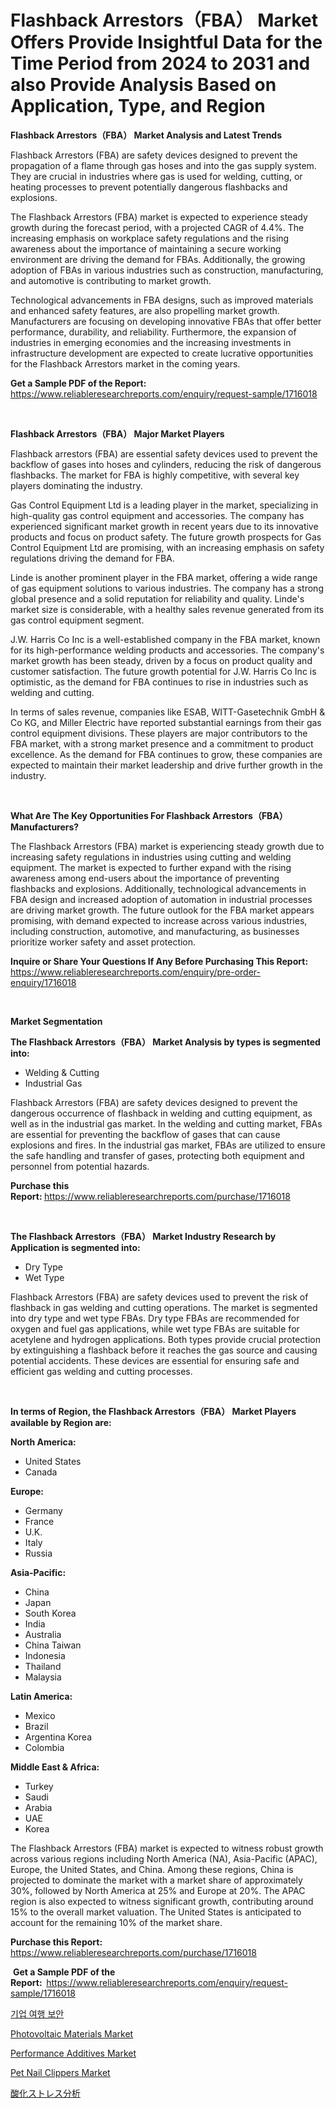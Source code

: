 <p><h1>Flashback Arrestors（FBA） Market Offers Provide Insightful Data for the Time Period from 2024 to 2031 and also Provide Analysis Based on Application, Type, and Region</h1></p><p><strong>Flashback Arrestors（FBA） Market Analysis and Latest Trends</strong></p>
<p><p>Flashback Arrestors (FBA) are safety devices designed to prevent the propagation of a flame through gas hoses and into the gas supply system. They are crucial in industries where gas is used for welding, cutting, or heating processes to prevent potentially dangerous flashbacks and explosions.</p><p>The Flashback Arrestors (FBA) market is expected to experience steady growth during the forecast period, with a projected CAGR of 4.4%. The increasing emphasis on workplace safety regulations and the rising awareness about the importance of maintaining a secure working environment are driving the demand for FBAs. Additionally, the growing adoption of FBAs in various industries such as construction, manufacturing, and automotive is contributing to market growth.</p><p>Technological advancements in FBA designs, such as improved materials and enhanced safety features, are also propelling market growth. Manufacturers are focusing on developing innovative FBAs that offer better performance, durability, and reliability. Furthermore, the expansion of industries in emerging economies and the increasing investments in infrastructure development are expected to create lucrative opportunities for the Flashback Arrestors market in the coming years.</p></p>
<p><strong>Get a Sample PDF of the Report:&nbsp;</strong> <a href="https://www.reliableresearchreports.com/enquiry/request-sample/1716018">https://www.reliableresearchreports.com/enquiry/request-sample/1716018</a></p>
<p>&nbsp;</p>
<p><strong>Flashback Arrestors（FBA） Major Market Players</strong></p>
<p><p>Flashback arrestors (FBA) are essential safety devices used to prevent the backflow of gases into hoses and cylinders, reducing the risk of dangerous flashbacks. The market for FBA is highly competitive, with several key players dominating the industry.</p><p>Gas Control Equipment Ltd is a leading player in the market, specializing in high-quality gas control equipment and accessories. The company has experienced significant market growth in recent years due to its innovative products and focus on product safety. The future growth prospects for Gas Control Equipment Ltd are promising, with an increasing emphasis on safety regulations driving the demand for FBA.</p><p>Linde is another prominent player in the FBA market, offering a wide range of gas equipment solutions to various industries. The company has a strong global presence and a solid reputation for reliability and quality. Linde's market size is considerable, with a healthy sales revenue generated from its gas control equipment segment.</p><p>J.W. Harris Co Inc is a well-established company in the FBA market, known for its high-performance welding products and accessories. The company's market growth has been steady, driven by a focus on product quality and customer satisfaction. The future growth potential for J.W. Harris Co Inc is optimistic, as the demand for FBA continues to rise in industries such as welding and cutting.</p><p>In terms of sales revenue, companies like ESAB, WITT-Gasetechnik GmbH & Co KG, and Miller Electric have reported substantial earnings from their gas control equipment divisions. These players are major contributors to the FBA market, with a strong market presence and a commitment to product excellence. As the demand for FBA continues to grow, these companies are expected to maintain their market leadership and drive further growth in the industry.</p></p>
<p>&nbsp;</p>
<p><strong>What Are The Key Opportunities For Flashback Arrestors（FBA） Manufacturers?</strong></p>
<p><p>The Flashback Arrestors (FBA) market is experiencing steady growth due to increasing safety regulations in industries using cutting and welding equipment. The market is expected to further expand with the rising awareness among end-users about the importance of preventing flashbacks and explosions. Additionally, technological advancements in FBA design and increased adoption of automation in industrial processes are driving market growth. The future outlook for the FBA market appears promising, with demand expected to increase across various industries, including construction, automotive, and manufacturing, as businesses prioritize worker safety and asset protection.</p></p>
<p><strong>Inquire or Share Your Questions If Any Before Purchasing This Report:</strong> <a href="https://www.reliableresearchreports.com/enquiry/pre-order-enquiry/1716018">https://www.reliableresearchreports.com/enquiry/pre-order-enquiry/1716018</a></p>
<p>&nbsp;</p>
<p><strong>Market Segmentation</strong></p>
<p><strong>The Flashback Arrestors（FBA） Market Analysis by types is segmented into:</strong></p>
<p><ul><li>Welding & Cutting</li><li>Industrial Gas</li></ul></p>
<p><p>Flashback Arrestors (FBA) are safety devices designed to prevent the dangerous occurrence of flashback in welding and cutting equipment, as well as in the industrial gas market. In the welding and cutting market, FBAs are essential for preventing the backflow of gases that can cause explosions and fires. In the industrial gas market, FBAs are utilized to ensure the safe handling and transfer of gases, protecting both equipment and personnel from potential hazards.</p></p>
<p><strong>Purchase this Report:&nbsp;</strong><a href="https://www.reliableresearchreports.com/purchase/1716018">https://www.reliableresearchreports.com/purchase/1716018</a></p>
<p>&nbsp;</p>
<p><strong>The Flashback Arrestors（FBA） Market Industry Research by Application is segmented into:</strong></p>
<p><ul><li>Dry Type</li><li>Wet Type</li></ul></p>
<p><p>Flashback Arrestors (FBA) are safety devices used to prevent the risk of flashback in gas welding and cutting operations. The market is segmented into dry type and wet type FBAs. Dry type FBAs are recommended for oxygen and fuel gas applications, while wet type FBAs are suitable for acetylene and hydrogen applications. Both types provide crucial protection by extinguishing a flashback before it reaches the gas source and causing potential accidents. These devices are essential for ensuring safe and efficient gas welding and cutting processes.</p></p>
<p>&nbsp;</p>
<p><strong>In terms of Region, the Flashback Arrestors（FBA） Market Players available by Region are:</strong></p>
<p>
    <p> <strong> North America: </strong>
        <ul>
            <li>United States</li>
            <li>Canada</li>
        </ul>
        </p> 
    <p> <strong> Europe: </strong>
        <ul>
            <li>Germany</li>
            <li>France</li>
            <li>U.K.</li>
            <li>Italy</li>
            <li>Russia</li>
        </ul>
        </p> 
    <p> <strong> Asia-Pacific: </strong>
        <ul>
            <li>China</li>
            <li>Japan</li>
            <li>South Korea</li>
            <li>India</li>
            <li>Australia</li>
            <li>China Taiwan</li>
            <li>Indonesia</li>
            <li>Thailand</li>
            <li>Malaysia</li>
        </ul>
        </p> 
    <p> <strong> Latin America: </strong>
        <ul>
            <li>Mexico</li>
            <li>Brazil</li>
            <li>Argentina Korea</li>
            <li>Colombia</li>
        </ul>
        </p> 
    <p> <strong> Middle East & Africa: </strong>
        <ul>
            <li>Turkey</li>
            <li>Saudi</li>
            <li>Arabia</li>
            <li>UAE</li>
            <li>Korea</li>
        </ul>
    </p>
    </p>
<p><p>The Flashback Arrestors (FBA) market is expected to witness robust growth across various regions including North America (NA), Asia-Pacific (APAC), Europe, the United States, and China. Among these regions, China is projected to dominate the market with a market share of approximately 30%, followed by North America at 25% and Europe at 20%. The APAC region is also expected to witness significant growth, contributing around 15% to the overall market valuation. The United States is anticipated to account for the remaining 10% of the market share.</p></p>
<p><strong>Purchase this Report: </strong><a href="https://www.reliableresearchreports.com/purchase/1716018">https://www.reliableresearchreports.com/purchase/1716018</a></p>
<p>&nbsp;<strong>Get a Sample PDF of the Report:&nbsp;&nbsp;</strong><a href="https://www.reliableresearchreports.com/enquiry/request-sample/1716018">https://www.reliableresearchreports.com/enquiry/request-sample/1716018</a></p>
<p><strong></strong></p>
<p><p><a href="https://medium.com/@nicholasgarcia1914/%EA%B8%B0%EC%97%85-%EC%97%AC%ED%96%89-%EB%B3%B4%EC%95%88-%EC%8B%9C%EC%9E%A5-%EC%8B%9C%EC%9E%A5-%EC%A0%90%EC%9C%A0%EC%9C%A8-%EC%8B%9C%EC%9E%A5-%EB%8F%99%ED%96%A5-%EB%B0%8F-%EB%AF%B8%EB%9E%98-%EC%84%B1%EC%9E%A5-%ED%83%90%EC%83%89-1b09da0b02e2">기업 여행 보안</a></p><p><a href="https://view.publitas.com/reportprime-1/photovoltaic-materials-market-size-focuses-on-market-dynamics-in-depth-analysis-and-future-projections-of-its-market-forecasted-for-period-from-2024-to-2031/">Photovoltaic Materials Market</a></p><p><a href="https://view.publitas.com/reportprime-1/performance-additives-market-growth-market-trends-covid-19-impact-and-forecasts-for-period-from-2024-2031/">Performance Additives Market</a></p><p><a href="https://github.com/jhcraigie/Market-Research-Report-List-2/blob/main/pet-nail-clippers-market.md">Pet Nail Clippers Market</a></p><p><a href="https://medium.com/@briaabshire64/%E9%85%B8%E5%8C%96%E3%82%B9%E3%83%88%E3%83%AC%E3%82%B9%E8%A7%A3%E6%9E%90%E5%B8%82%E5%A0%B4-2031%E5%B9%B4%E3%81%BE%E3%81%A7%E3%81%AE%E6%88%90%E5%8A%9F%E3%81%99%E3%82%8B%E3%83%93%E3%82%B8%E3%83%8D%E3%82%B9%E6%88%A6%E7%95%A5%E3%81%AE%E9%8D%B5-b86e3463c940">酸化ストレス分析</a></p></p>